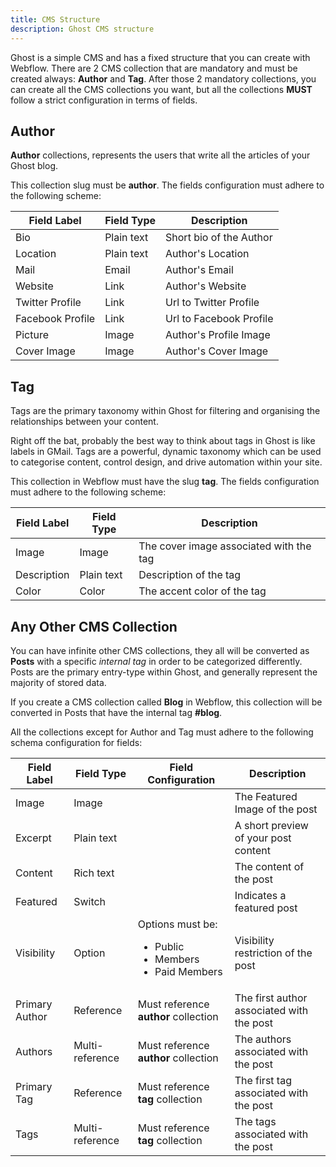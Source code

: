 ```yaml
---
title: CMS Structure
description: Ghost CMS structure
---
```


Ghost is a simple CMS and has a fixed structure that you can create with Webflow. There are 2 CMS collection that are mandatory and must be created always: **Author** and **Tag**. After those 2 mandatory collections, you can create all the CMS collections you want, but all the collections **MUST** follow a strict configuration in terms of fields.

## Author

**Author** collections, represents the users that write all the articles of your Ghost blog.

This collection slug must be **author**. The fields configuration must adhere to the following scheme:


|Field Label| Field Type | Description
|----|----|----|
| Bio | Plain text | Short bio of the Author|
| Location | Plain text | Author's Location|
| Mail | Email | Author's Email|
| Website | Link | Author's Website|
| Twitter Profile | Link | Url to Twitter Profile |
| Facebook Profile | Link | Url to Facebook Profile |
| Picture | Image | Author's Profile Image |
| Cover Image | Image | Author's Cover Image |

## Tag

Tags are the primary taxonomy within Ghost for filtering and organising the relationships between your content.

Right off the bat, probably the best way to think about tags in Ghost is like labels in GMail. Tags are a powerful, dynamic taxonomy which can be used to categorise content, control design, and drive automation within your site.

This collection in Webflow must have the slug **tag**. The fields configuration must adhere to the following scheme:

|Field Label| Field Type | Description
|----|----|----|
| Image | Image | The cover image associated with the tag|
| Description | Plain text | Description of the tag|
| Color | Color | The accent color of the tag|


## Any Other CMS Collection

You can have infinite other CMS collections, they all will be converted as **Posts** with a specific *internal tag* in order to be categorized differently. Posts are the primary entry-type within Ghost, and generally represent the majority of stored data.

If you create a CMS collection called **Blog** in Webflow, this collection will be converted in Posts that have the internal tag **#blog**.

All the collections except for Author and Tag must adhere to the following schema configuration for fields:

|Field Label| Field Type | Field Configuration | Description
|----|----|----|----|
| Image | Image | | The Featured Image of the post|
| Excerpt | Plain text | | A short preview of your post content|
| Content | Rich text | | The content of the post|
| Featured | Switch | | Indicates a featured post |
| Visibility | Option | Options must be:</br><ul style="text-align: left; "><li>Public</li><li>Members</li><li>Paid Members</li></ul>| Visibility restriction of the post |
| Primary Author | Reference | Must reference **author** collection | The first author associated with the post |
| Authors | Multi-reference | Must reference **author** collection | The authors associated with the post |
| Primary Tag | Reference | Must reference **tag** collection | The first tag associated with the post |
| Tags | Multi-reference | Must reference **tag** collection | The tags associated with the post |